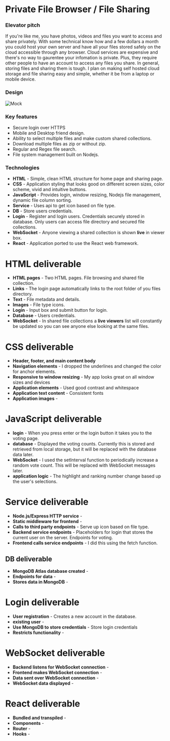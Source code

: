 # Private File Browser / File Sharing

### Elevator pitch

If you're like me, you have photos, videos and files you want to access and share privately. With some technical know how and a few dollars a month you could host your own server and have all your files stored safely on the cloud accessible through any browser. Cloud services are expensive and there's no way to gaurentee your infomation is private. Plus, they require other people to have an account to access any files you share. In general, storing files and sharing them is tough. I plan on making self hosted cloud storage and file sharing easy and simple, whether it be from a laptop or mobile device.

### Design

![Mock]()

### Key features

- Secure login over HTTPS
- Mobile and Desktop friend design.
- Ability to select multiple files and make custom shared collections.
- Download multiple files as zip or without zip.
- Regular and Regex file search.
- File system management built on Nodejs.

### Technologies

- **HTML** - Simple, clean HTML structure for home page and sharing page.
- **CSS** - Application styling that looks good on different screen sizes, color scheme, vivid and intuitive buttons.
- **JavaScript** - Provides login, window resizing, Nodejs file management, dynamic file column sorting.
- **Service** - Uses api to get icon based on file type.
- **DB** - Store users credentials.
- **Login** - Register and login users. Credentials securely stored in database. Only users can access file directory and secured file collections.
- **WebSocket** - Anyone viewing a shared collection is shown **live** in viewer box.
- **React** - Application ported to use the React web framework.

# HTML deliverable

- **HTML pages** - Two HTML pages. File browsing and shared file collection.
- **Links** - The login page automatically links to the root folder of you files directory.
- **Text** - File metadata and details.
- **Images** - File type icons.
- **Login** - Input box and submit button for login.
- **Database** - Users credentials.
- **WebSocket** - In shared file collections a **live viewers** list will constantly be updated so you can see anyone else looking at the same files.

# CSS deliverable

- **Header, footer, and main content body**
- **Navigation elements** - I dropped the underlines and changed the color for anchor elements.
- **Responsive to window resizing** - My app looks great on all window sizes and devices
- **Application elements** - Used good contrast and whitespace
- **Application text content** - Consistent fonts
- **Application images** - 

# JavaScript deliverable

- **login** - When you press enter or the login button it takes you to the voting page.
- **database** - Displayed the voting counts. Currently this is stored and retrieved from local storage, but it will be replaced with the database data later.
- **WebSocket** - I used the setInterval function to periodically increase a random vote count. This will be replaced with WebSocket messages later.
- **application logic** - The highlight and ranking number change based up the user's selections.

# Service deliverable

- **Node.js/Express HTTP service** - 
- **Static middleware for frontend** - 
- **Calls to third party endpoints** - Serve up icon based on file type.
- **Backend service endpoints** - Placeholders for login that stores the current user on the server. Endpoints for voting.
- **Frontend calls service endpoints** - I did this using the fetch function.

## DB deliverable

- **MongoDB Atlas database created** - 
- **Endpoints for data** - 
- **Stores data in MongoDB** - 

# Login deliverable

- **User registration** - Creates a new account in the database.
- **existing user** - 
- **Use MongoDB to store credentials** - Store login credentials
- **Restricts functionality** - 

# WebSocket deliverable

- **Backend listens for WebSocket connection** - 
- **Frontend makes WebSocket connection** - 
- **Data sent over WebSocket connection** - 
- **WebSocket data displayed** - 

# React deliverable

- **Bundled and transpiled** - 
- **Components** - 
- **Router** - 
- **Hooks** - 

